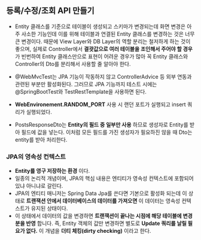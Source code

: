 ## 등록/수정/조회 API 만들기
  - Entity 클래스를 기준으로 테이블이 생성되고 스키마가 변경되는데
    화면 변경은 아주 사소한 기능인데 이를 위해 테이블과 연결된 Entity 클래스를 변경하는 것은 너무 큰 변경이다.
    때문에 View Layer와 DB Layer의 역할 분리는 철저하게 하는 것이 좋으며,
    실제로 Controller에서 __결괏값으로 여러 테이블을 조인해서 주어야 할 경우__ 가 빈번하여
    Entity 클래스만으로 표현이 어려운 경우가 많아 꼭 Entity 클래스와 Controller의 Dto를 분리해서
    사용할 줄 알아야 한다.
  - @WebMvcTest는 JPA 기능이 작동하지 않고 ControllerAdvice 등 외부 연동과 관련된 부분만 활성화된다.
    그러므로 JPA 기능까지 테스트 시에는 @SpringBootTest와 TestRestTemplate을 사용하면 된다.
  - __WebEnvironement.RANDOM_PORT__ 사용 시 랜던 포트가 실행되고 insert 쿼리가 실행되었다.

  - PostsResponseDto는 __Entity의 필드 중 일부만 사용__ 하므로 생성자로 Entity를 받아 필드에 값을 넣는다.
    이처럼 모든 필드를 가진 생성자가 필요하진 않을 때 Dto는 entity를 받아 처리한다.
  ### JPA의 영속성 컨텍스트
  - __Entity를 영구 저장하는 환경__ 이다.
  - 일종의 논리적 개념이며, JPA의 핵심 내용은 엔티티가 영속성 컨텍스트에
    포함되어 있냐 아니냐로 갈린다.
  - JPA의 엔티티 매니저는 Spring Data Jpa를 쓴다면 기본으로 활성화 되는데 이 상태로
    __트랜잭션 안에서 데이터베이스의 데이터를 가져오면__ 이 데이터는 영속성 컨텍스트가 유지된 상태이다.
  - 이 상태에서 데이터의 값을 변경하면 __트랜잭션이 끝나는 시점에 해당 테이블에 변경분을 반영__ 합니다.
    즉, Entity 객체의 값만 변경하면 별도로 __Update 쿼리를 날릴 필요가 없다.__
    이 개념을 __더티 체킹(dirty checking)__ 이라고 한다.

